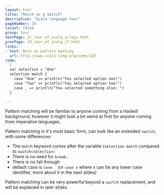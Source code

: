 ```yaml
---
layout: tour
title: "Match as a Switch"
description: "Scala language tour"
pageNumber: 20
isLast: false
group: tour
nextPage: 21_tour_of_scala_arrays.html
prevPage: 19_tour_of_scala_if.html
links:
- text: More on pattern mathing
  url: http://www.scala-lang.org/node/120
code:
  |
  val selection = "One"  
  selection match {  
    case "One" => println("You selected option one!")  
    case "Two" => println("You selected option two!")  
    case _ => println("You selected something else: ")  
  }  
  
---
```


Pattern matching will be familiar to anyone coming from a Haskell background, however it might look a bit weird at first for anyone coming from imperative languages. 

Pattern matching in it's most basic form, can look like an extended `switch`, with some differences:

- The `match` keyword comes after the variable (`selection match` compared to `switch(selection)`
- There is no need for `break;` 
- There is no fall through
- default case is `case _` (or `case x` where x can be any lower case identifier, more about it in the next slides)

Pattern matching can be very powerful beyond a `switch` replacement, and will be explained in later slides